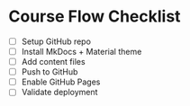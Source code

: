 # Course Flow Checklist

- [ ] Setup GitHub repo
- [ ] Install MkDocs + Material theme
- [ ] Add content files
- [ ] Push to GitHub
- [ ] Enable GitHub Pages
- [ ] Validate deployment

